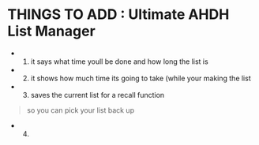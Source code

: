 # THINGS TO ADD : Ultimate AHDH List Manager
- 1. it says what time youll be done and how long the list is
- 2. it shows how much time its going to take (while your making the list
- 3. saves the current list for a recall function 
>so you can pick your list back up
- 4.
